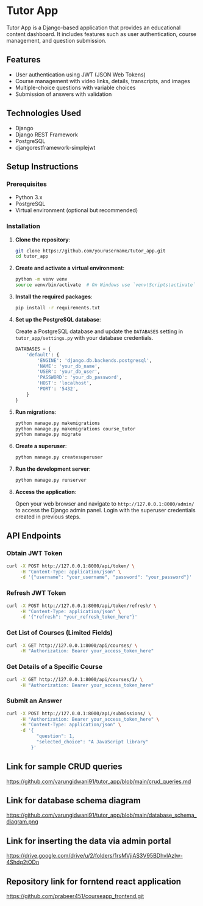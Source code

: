 # Tutor App

Tutor App is a Django-based application that provides an educational content dashboard. It includes features such as user authentication, course management, and question submission.

## Features

- User authentication using JWT (JSON Web Tokens)
- Course management with video links, details, transcripts, and images
- Multiple-choice questions with variable choices
- Submission of answers with validation

## Technologies Used

- Django
- Django REST Framework
- PostgreSQL
- djangorestframework-simplejwt

## Setup Instructions

### Prerequisites

- Python 3.x
- PostgreSQL
- Virtual environment (optional but recommended)

### Installation

1. **Clone the repository**:

    ```bash
    git clone https://github.com/yourusername/tutor_app.git
    cd tutor_app
    ```

2. **Create and activate a virtual environment**:

    ```bash
    python -m venv venv
    source venv/bin/activate  # On Windows use `venv\Scripts\activate`
    ```

3. **Install the required packages**:

    ```bash
    pip install -r requirements.txt
    ```

4. **Set up the PostgreSQL database**:

    Create a PostgreSQL database and update the `DATABASES` setting in `tutor_app/settings.py` with your database credentials.

    ```python
    DATABASES = {
        'default': {
            'ENGINE': 'django.db.backends.postgresql',
            'NAME': 'your_db_name',
            'USER': 'your_db_user',
            'PASSWORD': 'your_db_password',
            'HOST': 'localhost',
            'PORT': '5432',
        }
    }
    ```

5. **Run migrations**:

    ```bash
    python manage.py makemigrations
    python manage.py makemigrations course_tutor
    python manage.py migrate
    ```

6. **Create a superuser**:

    ```bash
    python manage.py createsuperuser
    ```

7. **Run the development server**:

    ```bash
    python manage.py runserver
    ```

8. **Access the application**:

    Open your web browser and navigate to `http://127.0.0.1:8000/admin/` to access the Django admin panel. Login with the superuser credentials created in previous steps.

## API Endpoints

### Obtain JWT Token

```bash
curl -X POST http://127.0.0.1:8000/api/token/ \
     -H "Content-Type: application/json" \
     -d '{"username": "your_username", "password": "your_password"}'
```

### Refresh JWT Token

```bash
curl -X POST http://127.0.0.1:8000/api/token/refresh/ \
     -H "Content-Type: application/json" \
     -d '{"refresh": "your_refresh_token_here"}'
```

### Get List of Courses (Limited Fields)

```bash
curl -X GET http://127.0.0.1:8000/api/courses/ \
     -H "Authorization: Bearer your_access_token_here"
```

### Get Details of a Specific Course

```bash
curl -X GET http://127.0.0.1:8000/api/courses/1/ \
     -H "Authorization: Bearer your_access_token_here"
```

### Submit an Answer

```bash
curl -X POST http://127.0.0.1:8000/api/submissions/ \
     -H "Authorization: Bearer your_access_token_here" \
     -H "Content-Type: application/json" \
     -d '{
           "question": 1,
           "selected_choice": "A JavaScript library"
         }'
```

## Link for sample CRUD queries
https://github.com/varungidwani91/tutor_app/blob/main/crud_queries.md

## Link for database schema diagram
https://github.com/varungidwani91/tutor_app/blob/main/database_schema_diagram.png

## Link for inserting the data via admin portal
 https://drive.google.com/drive/u/2/folders/1rsMVjiAS3V95BDhvlAzIw-4Shdq2tODn

## Repository link for forntend react application
https://github.com/prabeer451/courseapp_frontend.git
